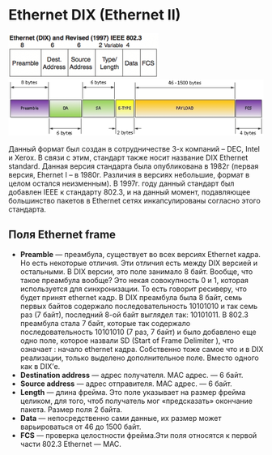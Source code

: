 Ethernet DIX (Ethernet II)
========================

![Ethernet DIX Frame](../../media/qownnotes-media-lqKhCC.png)
![Ethernet 2 frame](../../media/qownnotes-media-RNgEWz.png)

Данный формат был создан в сотрудничестве 3-х компаний – DEC, Intel и Xerox. В связи с этим, стандарт также носит название DIX Ethernet standard. Данная версия стандарта была опубликована в 1982г (первая версия, Ehernet I – в 1980г. Различия в версиях небольшие, формат в целом остался неизменным). В 1997г. году данный стандарт был добавлен IEEE к стандарту 802.3, и на данный момент, подавляющее большинство пакетов в Ethernet сетях инкапсулированы согласно этого стандарта. 

## Поля Ethernet frame
- **Preamble** — преамбула, существует во всех версиях Ethernet кадра. Но есть некоторые отличия. Эти отличия есть между DIX версией и остальными. В DIX версии, это поле занимало 8 байт. Вообще, что такое преамбула вообще? Это некая совокупность 0 и 1, которая используется для синхронизации. То есть говорит ресиверу, что будет принят ethernet кадр. В DIX преамбула была 8 байт, семь первых байтов содержало последовательность 10101010 и так семь раз (7 байт), последний 8-ой байт выглядел так: 10101011. В 802.3 преамбула стала 7 байт, которые так содержало последовательность 10101010 (7 раз, 7 байт) и было добавлено еще одно поле, которое назвали SD (Start of Frame Delimiter ), что означает : начало ethernet кадра. Собственно тоже самое что и в DIX реализации, только выделено дополнительное поле. Вместо одного как в DIX’е.
- **Destination address** — адрес получателя. MAC адрес. — 6 байт.
- **Source address** — адрес отправителя. MAC адрес. — 6 байт.
- **Length** — длина фрейма. Это поле указывает на размер фрейма целиком, для того, чтоб получатель мог «предсказать» окончание пакета. Размер поля 2 байта.
- **Data** — непосредственно сами данные, их размер может варьироваться от 46 до 1500 байт.
- **FCS** — проверка целостности фрейма.Эти поля относятся к первой части 802.3 Ethernet — MAC.

